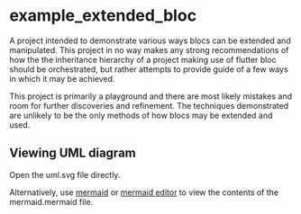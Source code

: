 # example_extended_bloc

A project intended to demonstrate various ways blocs can be extended and
manipulated. This project in no way makes any strong recommendations of how the
the inheritance hierarchy of a project making use of flutter bloc should be
orchestrated, but rather attempts to provide guide of a few ways in which it may
be achieved.

This project is primarily a playground and there are most likely mistakes and
room for further discoveries and refinement. The techniques demonstrated are
unlikely to be the only methods of how blocs may be extended and used.

## Viewing UML diagram
Open the uml.svg file directly.

Alternatively, use [mermaid](https://mermaid.live/) or [mermaid editor](https://mermaid-editor.kkeisuke.dev/)
to view the contents of the mermaid.mermaid file.
